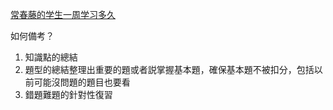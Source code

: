 [常春藤的学生一周学习多久](https://www.sohu.com/a/124051642_429267)

如何備考？

1. 知識點的總結
2. 題型的總結整理出重要的題或者説掌握基本題，確保基本題不被扣分，包括以前可能沒問題的題目也要看
3. 錯題難題的針對性復習